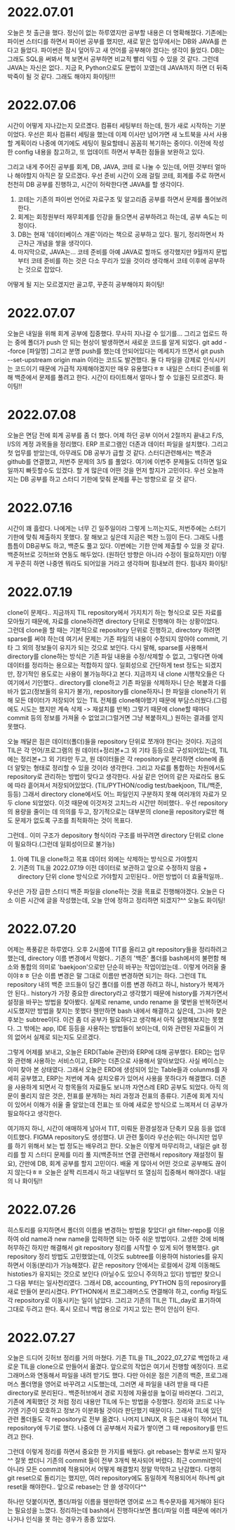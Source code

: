 # 2022.07.01
오늘은 첫 출근을 했다. 정신이 없는 하루였지만 공부할 내용은 더 명확해졌다.
기존에는 파이썬 스터디를 하면서 파이썬 공부를 했지만, 새로 맡은 업무에서는 DB와 JAVA를 쓴다고 들었다.
파이썬은 잠시 덮어두고 새 언어를 공부해야 겠다는 생각이 들었다.
DB는 그래도 SQL을 써봐서 책 보면서 공부하면 비교적 빨리 익힐 수 있을 것 같다.
그런데 JAVA는 자신은 없다.. 지금 R, Python으로도 문법이 꼬였는데 JAVA까지 하면 더 뒤죽박죽이 될 것 같다.
그래도 해야지 화이팅!!!

# 2022.07.06
시간이 어떻게 지나갔는지 모르곘다. 컴퓨터 세팅부터 하는데, 뭔가 새로 시작하는 기분이었다.
우선은 회사 컴퓨터 세팅을 했는데 이제 이사만 넘어가면 새 노트북을 사서 사용할 계획이라 나중에 여기에도 세팅이 필요할테니 꼼꼼히 복기하는 중이다.
이전에 작성한 config 내용을 참고하고, 또 업데이트 하면서 부족한 점들을 보완하고 있다.

그리고 내게 주어진 공부를 회계, DB, JAVA, 코테 로 나눌 수 있는데, 어떤 것부터 얼마나 해야할지 아직은 잘 모르겠다.
우선 준비 시간이 오래 걸릴 코테, 회계를 주로 하면서 천천히 DB 공부를 진행하고, 시간이 허락한다면 JAVA를 할 생각이다.

1) 코테는 기존의 파이썬 언어로 자료구조 및 알고리즘 공부를 하면서 문제를 풀어보려 한다.
2) 회계는 회정원부터 재무회계를 인강을 들으면서 공부하려고 하는데, 공부 속도는 미정이다.
3) DB는 현재 '데이터베이스 개론'이라는 책으로 공부하고 있다. 필기, 정리하면서 차근차근 개념을 쌓을 생각이다.
4) 마지막으로, JAVA는... 코테 준비를 아예 JAVA로 할까도 생각했지만 9월까지 문법부터 코테 준비를 하는 것은 다소 무리가 있을 것이라 생각해서 코테 이후에 공부하는 것으로 잡았다.

어떻게 될 지는 모르겠지만 골고루, 꾸준히 공부해야지 화이팅!

# 2022.07.07
오늘은 내일을 위해 회계 공부에 집중했다. 무사히 지나갈 수 있기를...
그리고 업로드 하는 중에 폴더가 push 안 되는 현상이 발생하면서 새로운 코드를 알게 되었다.
git add --force [파일명]
그리고 분명 push를 했는데 안되어있다는 메세지가 뜨면서
git push --set-upstream origin main
이라는 코드도 발견했다.
둘 다 파일을 강제로 인식시키는 코드이기 때문에 가급적 자제해야겠지만 매우 유용했다ㅎㅎ
내일은 스터디 준비를 위해 백준에서 문제를 풀려고 한다. 시간이 타이트해서 얼마나 할 수 있을진 모르겠다. 화이팅!!

# 2022.07.08
오늘은 면담 전에 회계 공부를 좀 더 했다. 어제 하던 공부 이어서 2절까지 끝내고 F/S, I/S의 계정 과목들을 정리했다.
ERP 프로그램인 더존과 데이터 파일을 설치했다.
그리고 첫 업무를 받았는데, 아무래도 DB 공부가 급할 것 같다.
스터디관련해서는 백준과 github를 연결했고, 저번주 문제의 3/5 를 풀었다. 여기에 이번주 문제들도 더하면 일요일까지 빠듯할수도 있겠다.
할 게 많은데 어떤 것을 먼저 할지가 고민이다. 우선 오늘까지는 DB 공부를 하고 스터디 기한에 맞춰 문제를 푸는 방향으로 갈 것 같다.

# 2022.07.16
시간이 꽤 흘렀다. 나에게는 너무 긴 일주일이라 그렇게 느끼는지도,
저번주에는 스터기 기한에 맞춰 제출하지 못했다.
잘 해보고 싶은데 지금은 벅찬 느낌이 든다.
그래도 나름 틈틈이 DB공부도 하고, 백준도 풀고 있다.
이번에는 기한 안에 제출할 수 있을 것 같다.
백준허브로 깃허브와 연동도 해두었다. (원하던 방향은 아니라 수정이 필요하지만)
이렇게 꾸준히 하면 나중엔 뭐라도 되어있을 거라고 생각하며 힘내보려 한다.
힘내자 화이팅!

# 2022.07.19
clone이 문제다..
지금까지 TIL repository에서 가지치기 하는 형식으로 모든 자료를 모아뒀기 때문에, 자료를 clone하려면 directory 단위로 진행해야 하는 상황이었다.  
그런데 clone을 할 때는 기본적으로 repository 단위로 진행하고, directory 하려면 sparse를 써야 하는데 여기서 문제는 기존 파일의 내용이 수정되지 않아야 commit, 기타 그 외의 정보들이 유지가 되는 것으로 보인다.
다시 말해, sparse를 사용해서 directory를 clone하는 방식은 기존 파일 내용을 수정/삭제할 수 없고, 그렇다면 아예 데이터를 정리하는 용으로는 적합하지 않다.
일회성으로 간단하게 test 정도는 되겠지만, 장기적인 용도로는 사용이 불가능하다고 본다.
지금까지 내 clone 시행착오들은 다 여기에서 기인했다..
directory를 clone하고 기존 파일을 삭제하자니 단순 복붙과 다를바가 없고(정보들의 유지가 불가),
repository를 clone하자니 한 파일을 clone하기 위해 모든 데이터가 저장되어 있는 TIL 전체를 clone해야했기 때문에 부담스러웠다.(그럼에도 시도는 했지만 계속 삭제 -> 재설치를 반복)
그렇기 때문에 clone할 때마다 commit 등의 정보를 가져올 수 없었고(그럴거면 그냥 복붙하지,,) 원하는 결과를 얻지 못했다.

오늘 깨달은 점은 데이터(폴더)들을 repository 단위로 쪼개야 한다는 것이다.
지금의 TIL은 각 언어/프로그램의 원 데이터+정리본+그 외 기타 등등으로 구성되어있는데,
TIL에는 정리본+그 외 기타만 두고, 원 데이터들은 각 repository로 분리하면 clone에 좀 더 알맞는 형태로 정리할 수 있을 것이라 생각한다.
그리고 자료를 통합하는 차원에서도 repository로 관리하는 방법이 맞다고 생각한다.
사실 같은 언어의 같은 자료라도 용도에 따라 흩어져서 저장되어있었다. (TIL/PYTHON/codig test/baekjoon, TIL/백준, 등등)
그래서 directory clone에서도 어느 파일인지 구분하지 못해 여러개의 자료가 모두 clone 되었었다. 이것 때문에 이것저것 고치느라 시간만 허비했다..
우선 repository의 용량을 줄이는 데 의의를 두고, 장기적으로는 대부분의 clone을 repository로만 해도 문제가 없도록 구조를 최적화하는 것이 목표다.

그런데.. 이미 구조가 depository 형식이라 구조를 바꾸려면 directory 단위로 clone이 필요하다.(그런데 일회성이므로 불가능)
1. 아예 TIL을 clone하고 목표 데이터 외에는 삭제하는 방식으로 가야할지
2. 기존의 TIL을 2022.07.19 이전 데이터로 보관하고 앞으로 수정하지 않음 + directory 단위 clone 방식으로 가야할지
고민된다.. 어떤 방법이 더 효율적일까..

우선은 가장 급한 스터디 백준 파일을 clone하는 것을 목표로 진행해야겠다.
오늘은 다소 이른 시간에 글을 작성했는데, 오늘 안에 정하고 정리하면 되겠지?^^
오늘도 화이팅!

# 2022.07.20
어제는 폭풍같은 하루였다.
오후 2시쯤에 TIT를 올리고 git repository들을 정리하려고 했는데, directory 이름 변경에서 막혔다..
기존의 '백준' 폴더를 bash에서의 불편함 해소와 통합의 의미로 'baekjoon'으로만 단순히 바꾸는 작업이었는데.. 이렇게 어려울 줄이야ㅎㅎ
단순 이름 변경은 말 그대로 이름만 변경하면 되기는 하다.
그런데 TIL repository 내의 백준 코드들이 담긴 폴더를 이름 변경 하려고 하니, history가 복제가 안 된다..
history가 가장 중요한 directory라고 생각했기 때문에 history를 가져가면서 설정을 바꾸는 방법을 찾아봤다.
실제로 rename, undo rename 을 몇번을 반복하면서 시도했지만 방법을 찾지는 못했다
웬만하면 bash 내에서 해결하고 싶은데, 그나마 찾은 후보는 subtree이다. 이건 좀 더 공부가 필요하다고 생각해서 아직 실행해보지는 못했다.
그 밖에는 app, IDE 등등을 사용하는 방법들이 보이는데, 이와 관련된 자료들이 거의 없어서 실제로 되는지도 모르겠다.

그렇게 어제를 보내고, 오늘은 ERD(Table 관련)와 ERP에 대해 공부했다.
ERD는 업무와 관련해 사용하는 서비스이고, ERP는 더존으로 사용해서 알아보았다.
사실 베이스는 이미 찾아 본 상태였다.
그래서 오늘은 ERD에 생성되어 있는 Table들과 colunms를 자세히 공부했고,
ERP는 저번에 계속 설치오류가 있어서 사용을 못하다가 해결했다.
더존을 사용하게 되면서 각 항목들의 자료들도 보니까 자연스레 ERD 공부도 되었다.
아직 의문이 풀리지 않은 것은, 전표를 분개하는 처리 과정과 전표의 종류다.
기존에 회계 지식이 있어서 이해가 쉬울 줄 알았는데 전표는 또 아예 새로운 방식으로 느껴져서 더 공부가 필요하다고 생각한다.

여기까지 하니, 시간이 애매하게 남아서 TIT, 미뤄둔 환경설정과 단축키 모음 등을 업데이트했다.
FIGMA repository도 생성했다. UI 관련 툴이라 우선순위는 아니지만 업무를 하기 위해서 보는 법 정도는 배우려고 한다.
오늘은 이렇게 마무리하고, 내일은 git 정리를 할 지 스터디 문제를 미리 풀 지(백준허브 연결 관련해서 repository 재설정이 필요), 간만에 DB, 회계 공부를 할지 고민이다.
배울 게 많아서 어떤 것으로 공부해도 끊이지 않는다ㅎㅎ
오늘은 살짝 리프레시 하고 내일부터 또 열심히 집중해서 해야겠다. 내일의 나 화이팅!!

# 2022.07.26
히스토리를 유지하면서 폴더의 이름을 변경하는 방법을 찾았다!
git filter-repo를 이용하여 old name과 new name을 입력하면 되는 아주 쉬운 방법이다. 고생한 것에 비해 허무하긴 하지만 해결해서 git repository 정리를 시작할 수 있게 되어 행복했다.
git repository 정리 방법도 고민했었는데, 이것도 subtree를 이용하여 histories를 유지하면서 이동(분리)가 가능해졌다.
같은 repository 안에서는 로컬에서 강제 이동해도 histoties가 유지되는 것으로 보인다 (아닐수도 있으니 주의하고 있다)
방법만 찾으니 그 다음 부터는 일사천리였다.
그래서 DB, accounting, PYTHON 등의 reposirory를 새로 만들어 분리시켰다.
PYTHON에서 프로그래머스도 연결해야 하고, config 파일도 각 repository로 이동시키는 일이 남았다.
그리고 기존의 TIL은 TIL_day로 표기하여 그대로 두려고 한다. 혹시 모르니 백업 용으로 가지고 있는 편이 안심이 된다.

# 2022.07.27
오늘은 드디어 깃허브 정리를 거의 마쳤다.
기존 TIL을 TIL_2022_07_27로 백업하고 새로운 TIL을 clone으로 만들어서 옮겼다.
앞으로의 작업은 여기서 진행할 예정이다.
프로그래머스와 연동해서 파일을 내려 받기도 했다.
다만 아쉬운 점은 기존의 백준, 프로그래머스 폴더명을 영어로 바꾸려고 시도했는데, 그러면 새 파일을 내려 받을 때 다른 directory로 분리된다..
백준허브에서 경로 지정에 자율성을 높이길 바라본다.
그리고, 기존에 계획했던 것 처럼 정리 내용만 TIL에 두는 방법을 수정했다.
정리와 코드로 나누기엔 기준이 모호하고 정보가 이분화될 것이라 판단했기 때문이다.
그래서 TIL에 있던 관련 폴더들도 각 repository로 전부 옮겼다.
나머지 LINUX, R 등은 내용이 적어서 TIL repository에 두기로 했다.
나중에 더 공부해서 자료가 쌓이면 그 때 repository를 만드려고 한다.

그런데 이렇게 정리를 하면서 중요한 한 가지를 배웠다.
git rebase는 함부로 쓰지 말자^^
잘못 썼더니 기존의 commit 들이 전부 3개씩 복사되어 버렸다.
최근 commit만이 아니라 모든 commit에 적용되어서 어떻게 해결할지 정말 막막하고 난감했다.
다행히 git reset으로 돌리기는 했지만, 여러 repository에도 동일하게 적용되어서 하나씩 git reset을 해야한다..
앞으로 rebase는 안 쓸 생각이다^^

하나만 덧붙이자면, 폴더/파일 이름을 웬만하면 영어로 쓰고 특수문자를 제거해야 된다는 필요성을 느꼈다.
정리하는데 bash에서 진행하다보면 폴더/파일 이름 때문에 에러가 나거나 인식을 못 하는 경우가 종종 있었다.
